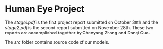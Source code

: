 # Human Eye Project

The *stage1.pdf* is the first project report submitted on October 30th and the *stage2.pdf* is the second report submitted on November 28th. These two reports are accomplished together by Chenyang Zhang and Danqi Guo.

The *src* folder contains source code of our models.

